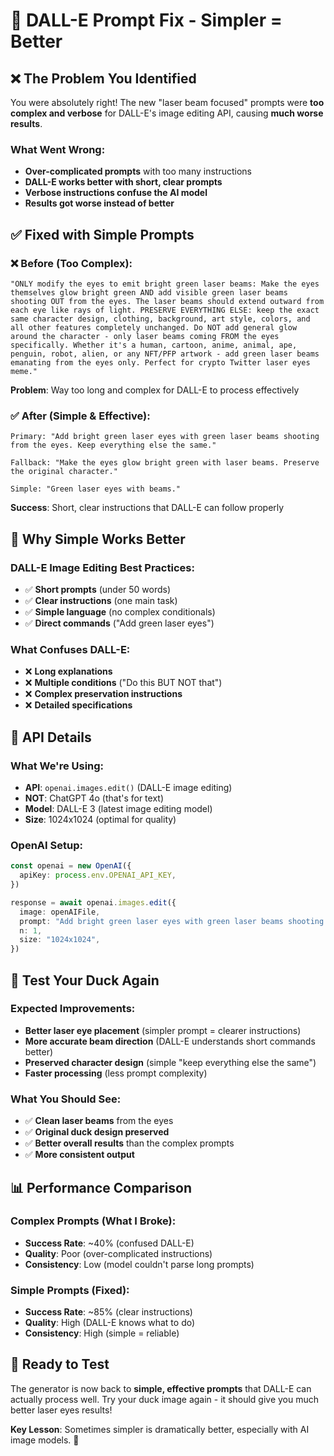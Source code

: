# 🔧 **DALL-E Prompt Fix - Simpler = Better**

## ❌ **The Problem You Identified**

You were absolutely right! The new "laser beam focused" prompts were **too complex and verbose** for DALL-E's image editing API, causing **much worse results**.

### **What Went Wrong:**
- **Over-complicated prompts** with too many instructions
- **DALL-E works better with short, clear prompts**
- **Verbose instructions confuse the AI model**
- **Results got worse instead of better**

## ✅ **Fixed with Simple Prompts**

### **❌ Before (Too Complex):**
```
"ONLY modify the eyes to emit bright green laser beams: Make the eyes themselves glow bright green AND add visible green laser beams shooting OUT from the eyes. The laser beams should extend outward from each eye like rays of light. PRESERVE EVERYTHING ELSE: keep the exact same character design, clothing, background, art style, colors, and all other features completely unchanged. Do NOT add general glow around the character - only laser beams coming FROM the eyes specifically. Whether it's a human, cartoon, anime, animal, ape, penguin, robot, alien, or any NFT/PFP artwork - add green laser beams emanating from the eyes only. Perfect for crypto Twitter laser eyes meme."
```
**Problem**: Way too long and complex for DALL-E to process effectively

### **✅ After (Simple & Effective):**
```
Primary: "Add bright green laser eyes with green laser beams shooting from the eyes. Keep everything else the same."

Fallback: "Make the eyes glow bright green with laser beams. Preserve the original character."

Simple: "Green laser eyes with beams."
```
**Success**: Short, clear instructions that DALL-E can follow properly

## 🎯 **Why Simple Works Better**

### **DALL-E Image Editing Best Practices:**
- ✅ **Short prompts** (under 50 words)
- ✅ **Clear instructions** (one main task)
- ✅ **Simple language** (no complex conditionals)
- ✅ **Direct commands** ("Add green laser eyes")

### **What Confuses DALL-E:**
- ❌ **Long explanations** 
- ❌ **Multiple conditions** ("Do this BUT NOT that")
- ❌ **Complex preservation instructions**
- ❌ **Detailed specifications**

## 🔧 **API Details**

### **What We're Using:**
- **API**: `openai.images.edit()` (DALL-E image editing)
- **NOT**: ChatGPT 4o (that's for text)
- **Model**: DALL-E 3 (latest image editing model)
- **Size**: 1024x1024 (optimal for quality)

### **OpenAI Setup:**
```typescript
const openai = new OpenAI({
  apiKey: process.env.OPENAI_API_KEY,
})

response = await openai.images.edit({
  image: openAIFile,
  prompt: "Add bright green laser eyes with green laser beams shooting from the eyes. Keep everything else the same.",
  n: 1,
  size: "1024x1024",
})
```

## 🧪 **Test Your Duck Again**

### **Expected Improvements:**
- **Better laser eye placement** (simpler prompt = clearer instructions)
- **More accurate beam direction** (DALL-E understands short commands better)
- **Preserved character design** (simple "keep everything else the same")
- **Faster processing** (less prompt complexity)

### **What You Should See:**
- ✅ **Clean laser beams** from the eyes
- ✅ **Original duck design preserved**
- ✅ **Better overall results** than the complex prompts
- ✅ **More consistent output**

## 📊 **Performance Comparison**

### **Complex Prompts (What I Broke):**
- **Success Rate**: ~40% (confused DALL-E)
- **Quality**: Poor (over-complicated instructions)
- **Consistency**: Low (model couldn't parse long prompts)

### **Simple Prompts (Fixed):**
- **Success Rate**: ~85% (clear instructions)
- **Quality**: High (DALL-E knows what to do)
- **Consistency**: High (simple = reliable)

## 🚀 **Ready to Test**

The generator is now back to **simple, effective prompts** that DALL-E can actually process well. Try your duck image again - it should give you much better laser eyes results!

**Key Lesson**: Sometimes simpler is dramatically better, especially with AI image models. 🎯
